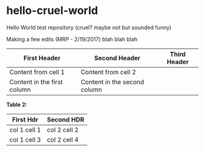 # hello-cruel-world
Hello World test repository (cruel?  maybe not but sounded funny)

Making a few edits (MRP - 2/19/2017) blah blah blah

First Header | Second Header |Third Header
------------ | ------------- |--------------
Content from cell 1 | Content from cell 2
Content in the first column | Content in the second column

**Table 2:**

First Hdr | Second HDR
--- | ---
col 1 cell 1 | col 2 cell 2
col 1 cell 3 | col 2 cell 4
